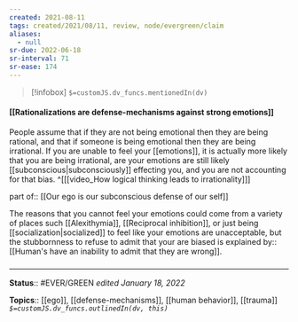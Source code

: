 ```yaml
---
created: 2021-08-11
tags: created/2021/08/11, review, node/evergreen/claim
aliases:
  - null
sr-due: 2022-06-18
sr-interval: 71
sr-ease: 174
---
```

> [!infobox]
`$=customJS.dv_funcs.mentionedIn(dv)`

#### [[Rationalizations are defense-mechanisms against strong emotions]] 

People assume that if they are not being emotional then they are being rational, and that if someone is being emotional then they are being irrational.
If you are unable to feel your [[emotions]],
it is actually more likely that you are being irrational,
are your emotions are still likely [[subconscious|subconsciously]] effecting you,
and you are not accounting for that bias.
^[[[video_How logical thinking leads to irrationality]]]

part of:: [[Our ego is our subconscious defense of our self]]

The reasons that you cannot feel your emotions could come from a variety of places such [[Alexithymia]], [[Reciprocal inhibition]], or just being [[socialization|socialized]] to feel like your emotions are unacceptable,
but the stubbornness to refuse to admit that your are biased is 
explained by:: [[Human's have an inability to admit that they are wrong]].


### <hr class="footnote"/>

**Status**:: #EVER/GREEN 
*edited January 18, 2022*

**Topics**:: [[ego]], [[defense-mechanisms]], [[human behavior]], [[trauma]]
*`$=customJS.dv_funcs.outlinedIn(dv, this)`*

